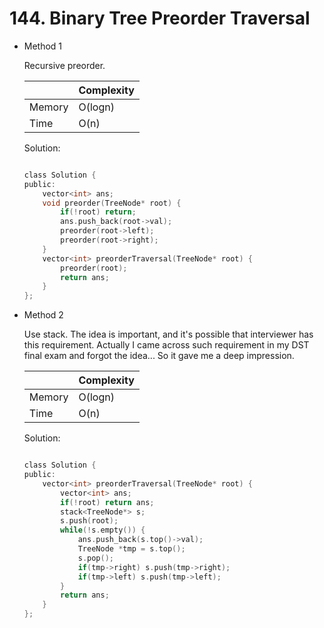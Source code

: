 # 144. Binary Tree Preorder Traversal 
- Method 1

    Recursive preorder.

    | |   Complexity  |
    | ----------- | ----------- | 
    |  Memory     | O(logn) | 
    |      Time       |  O(n) | 


    Solution:

    ``` h

    class Solution {
    public:
        vector<int> ans;
        void preorder(TreeNode* root) {
            if(!root) return;
            ans.push_back(root->val);
            preorder(root->left);
            preorder(root->right);
        }
        vector<int> preorderTraversal(TreeNode* root) {
            preorder(root);
            return ans;
        }
    };

    ```

- Method 2

    Use stack. The idea is important, and it's possible that interviewer has this requirement. Actually I came across such requirement in my DST final exam and forgot the idea... So it gave me a deep impression.

    | |   Complexity  |
    | ----------- | ----------- | 
    |  Memory     | O(logn) | 
    |      Time       |  O(n) | 


    Solution:

    ``` h

    class Solution {
    public:
        vector<int> preorderTraversal(TreeNode* root) {
            vector<int> ans;
            if(!root) return ans;
            stack<TreeNode*> s;
            s.push(root);
            while(!s.empty()) {
                ans.push_back(s.top()->val);
                TreeNode *tmp = s.top();
                s.pop();
                if(tmp->right) s.push(tmp->right);
                if(tmp->left) s.push(tmp->left);
            }
            return ans;
        }
    };

    ```

<!-- - Additional Knowledge:
       
    Here are some additional knowledge. -->



<br>